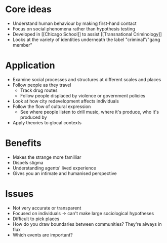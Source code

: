 # Core ideas
- Understand human behaviour by making first-hand contact
- Focus on social phenomena rather than hypothesis testing
- Developed in [[Chicago School]] to assist [[Transnational Criminology]]
- Looks at the variety of identities underneath the label "criminal"/"gang member"

# Application
- Examine social processes and structures at different scales and places
- Follow people as they travel
	- Track drug routes
	- Follow people displaced by violence or government policies
- Look at how city redevelopment affects individuals
- Follow the flow of cultural expression
	- See where people listen to drill music, where it's produce, who it's produced by
- Apply theories to glocal contexts

# Benefits
- Makes the strange more familliar
- Dispels stigma
- Understanding agents' lived experience 
- Gives you an intimate and humanised perspective

# Issues
- Not very accurate or transparent
- Focused on individuals -> can't make large sociological hypotheses
- Difficult to pick places
- How do you draw boundaries between communities? They're always in flux
- Which events are important?